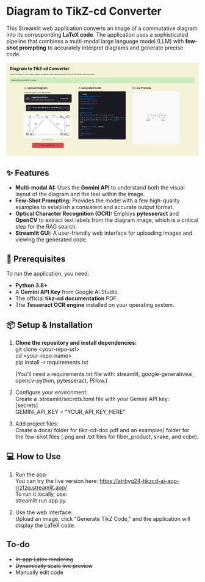 # **Diagram to TikZ-cd Converter**

This Streamlit web application converts an image of a commutative diagram into its corresponding **LaTeX code**. The application uses a sophisticated pipeline that combines a multi-modal large language model (LLM) with **few-shot prompting** to accurately interpret diagrams and generate precise code.

![tikzcd-ai example image](example.png)

## **✨ Features**

* **Multi-modal AI:** Uses the **Gemini API** to understand both the visual layout of the diagram and the text within the image.  
* **Few-Shot Prompting:** Provides the model with a few high-quality examples to establish a consistent and accurate output format.  
* **Optical Character Recognition (OCR):** Employs **pytesseract** and **OpenCV** to extract text labels from the diagram image, which is a critical step for the RAG search.  
* **Streamlit GUI:** A user-friendly web interface for uploading images and viewing the generated code.

## **🚀 Prerequisites**

To run the application, you need:

* **Python 3.8+**  
* A **Gemini API Key** from Google AI Studio.  
* The official **tikz-cd documentation** PDF.  
* The **Tesseract OCR engine** installed on your operating system.

## **📦 Setup & Installation**

1. **Clone the repository and install dependencies:**  
   git clone \<your-repo-url\>  
   cd \<your-repo-name\>  
   pip install \-r requirements.txt

   (You'll need a requirements.txt file with: streamlit, google-generativeai, opencv-python, pytesseract, Pillow.)  
2. Configure your environment:  
   Create a .streamlit/secrets.toml file with your Gemini API key:  
   \[secrets\]  
   GEMINI\_API\_KEY \= "YOUR\_API\_KEY\_HERE"

3. Add project files:  
   Create a docs/ folder for tikz-cd-doc.pdf and an examples/ folder for the few-shot files (.png and .txt files for fiber\_product, snake, and cube).

## **💻 How to Use**

1. Run the app:  
   You can try the live version here: https://atrbyg24-tikzcd-ai-app-rrzfzq.streamlit.app/  
   To run it locally, use:  
   streamlit run app.py

2. Use the web interface:  
   Upload an image, click "Generate TikZ Code," and the application will display the LaTeX code.

## **To-do**

* ~~In-app Latex rendering~~
* ~~Dynamically scale live preview~~
* Manually edit code
